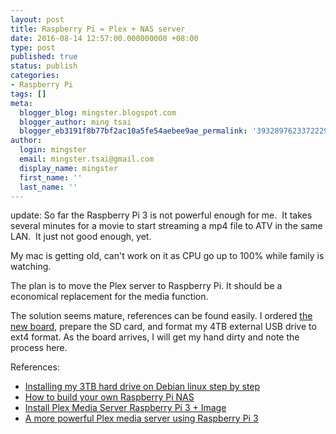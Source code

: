 ```yaml
---
layout: post
title: Raspberry Pi = Plex + NAS server
date: 2016-08-14 12:57:00.000000000 +08:00
type: post
published: true
status: publish
categories:
- Raspberry Pi
tags: []
meta:
  blogger_blog: mingster.blogspot.com
  blogger_author: ming tsai
  blogger_eb3191f8b77bf2ac10a5fe54aebee9ae_permalink: '3932897623372229631'
author:
  login: mingster
  email: mingster.tsai@gmail.com
  display_name: mingster
  first_name: ''
  last_name: ''
---
```

<p>update: So far the Raspberry Pi 3 is not powerful enough for me.  It takes several minutes for a movie to start streaming a mp4 file to ATV in the same LAN.  It just not good enough, yet.</p>
<p>My mac is getting old, can't work on it as CPU go up to 100% while family is watching.</p>
<p>The plan is to move the Plex server to Raspberry Pi.  It should be a economical replacement for the media function. </p>
<p>The solution seems mature, references can be found easily. I ordered <a href="http://makezine.com/2016/02/28/meet-the-new-raspberry-pi-3/">the new board</a>, prepare the SD card, and format my 4TB external USB drive to ext4 format.  As the board arrives, I will get my hand dirty and note the process here. </p>
<p>References: 
<ul>
<li><a href="http://www.tech-g.com/2012/07/25/installing-my-3tb-hard-drive-on-debian-linux-step-by-step/" target="_blank">Installing my 3TB hard drive on Debian linux step by step</a></li>
<li><a href="http://www.techradar.com/how-to/computing/how-to-build-your-own-raspberry-pi-nas-1315968" target="_blank">How to build your own Raspberry Pi NAS</a></li>
<li><a href="https://www.htpcguides.com/install-plex-media-server-raspberry-pi-3-image/" target="_blank">Install Plex Media Server Raspberry Pi 3 + Image</a></li>
<li><a href="https://www.element14.com/community/community/raspberry-pi/raspberrypi_projects/blog/2016/03/11/a-more-powerful-plex-media-server-using-raspberry-pi-3">A more powerful Plex media server using Raspberry Pi 3</a></li>
</ul>
